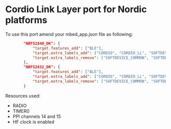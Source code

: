 # Cordio Link Layer port for Nordic platforms

To use this port amend your mbed_app.json file as following:
```json
        "NRF52840_DK": {
            "target.features_add": ["BLE"],
            "target.extra_labels_add": ["CORDIO", "CORDIO_LL", "SOFTDEVICE_NONE", "NORDIC_CORDIO"],
            "target.extra_labels_remove": ["SOFTDEVICE_COMMON", "SOFTDEVICE_S140_FULL", "NORDIC_SOFTDEVICE"]
        },
        "NRF52832_DK": {
            "target.features_add": ["BLE"],
            "target.extra_labels_add": ["CORDIO", "CORDIO_LL", "SOFTDEVICE_NONE", "NORDIC_CORDIO"],
            "target.extra_labels_remove": ["SOFTDEVICE_COMMON", "SOFTDEVICE_S132_FULL", "NORDIC_SOFTDEVICE"]
        }
```

Resources used:
* RADIO
* TIMER0
* PPI channels 14 and 15
* HF clock is enabled
